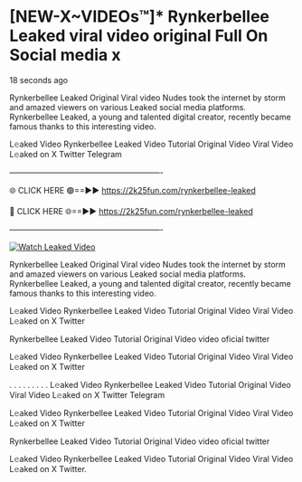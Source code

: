 # [NEW-X~VIDEOs™]* Rynkerbellee Leaked viral video original Full On Social media x

18 seconds ago

Rynkerbellee Leaked Original Viral video Nudes took the internet by storm and amazed viewers on various Leaked social media platforms. Rynkerbellee Leaked, a young and talented digital creator, recently became famous thanks to this interesting video.

L𝚎aked Video Rynkerbellee Leaked Video Tutorial Original Video Viral Video L𝚎aked on X Twitter Telegram

———————————————————-

🌐 CLICK HERE 🟢==►► https://2k25fun.com/rynkerbellee-leaked

🔴 CLICK HERE 🌐==►► https://2k25fun.com/rynkerbellee-leaked

———————————————————-

[![Watch Leaked Video](https://miro.medium.com/v2/resize:fit:828/format:webp/1*cilzJN44JGOrTw9NJCrNHA.gif "Watch Leaked Video")](https://2k25fun.com/rynkerbellee-leaked)

Rynkerbellee Leaked Original Viral video Nudes took the internet by storm and amazed viewers on various Leaked social media platforms. Rynkerbellee Leaked, a young and talented digital creator, recently became famous thanks to this interesting video.

L𝚎aked Video Rynkerbellee Leaked Video Tutorial Original Video Viral Video L𝚎aked on X Twitter

Rynkerbellee Leaked Video Tutorial Original Video video oficial twitter

L𝚎aked Video Rynkerbellee Leaked Video Tutorial Original Video Viral Video L𝚎aked on X Twitter

. . . . . . . . . L𝚎aked Video Rynkerbellee Leaked Video Tutorial Original Video Viral Video L𝚎aked on X Twitter Telegram

L𝚎aked Video Rynkerbellee Leaked Video Tutorial Original Video Viral Video L𝚎aked on X Twitter

Rynkerbellee Leaked Video Tutorial Original Video video oficial twitter

L𝚎aked Video Rynkerbellee Leaked Video Tutorial Original Video Viral Video L𝚎aked on X Twitter.